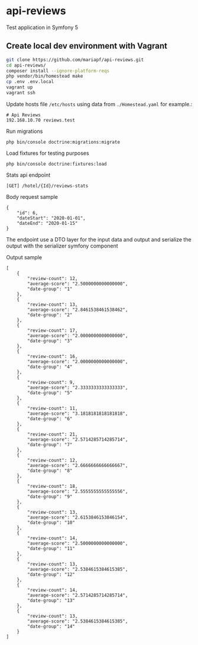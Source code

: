 # api-reviews

Test application in Symfony 5

## Create local dev environment with Vagrant

```bash
git clone https://github.com/mariapf/api-reviews.git
cd api-reviews/
composer install --ignore-platform-reqs
php vendor/bin/homestead make
cp .env .env.local
vagrant up
vagrant ssh
```

Update hosts file `/etc/hosts` using data from `./Homestead.yaml` for example.:

```
# Api Reviews
192.168.10.70 reviews.test
```

Run migrations
```
php bin/console doctrine:migrations:migrate
```
Load fixtures for testing purposes

```
php bin/console doctrine:fixtures:load
```
Stats api endpoint

```
[GET] /hotel/{Id}/reviews-stats
```
Body request sample

```
{
    "id": 6,
    "dateStart": "2020-01-01",
    "dateEnd": "2020-01-15"
}
```

The endpoint use a DTO layer for the input data and output and serialize the output with the serializer symfony component

Output sample
```
[
    {
        "review-count": 12,
        "average-score": "2.5000000000000000",
        "date-group": "1"
    },
    {
        "review-count": 13,
        "average-score": "2.8461538461538462",
        "date-group": "2"
    },
    {
        "review-count": 17,
        "average-score": "2.0000000000000000",
        "date-group": "3"
    },
    {
        "review-count": 16,
        "average-score": "2.0000000000000000",
        "date-group": "4"
    },
    {
        "review-count": 9,
        "average-score": "2.3333333333333333",
        "date-group": "5"
    },
    {
        "review-count": 11,
        "average-score": "3.1818181818181818",
        "date-group": "6"
    },
    {
        "review-count": 21,
        "average-score": "2.5714285714285714",
        "date-group": "7"
    },
    {
        "review-count": 12,
        "average-score": "2.6666666666666667",
        "date-group": "8"
    },
    {
        "review-count": 18,
        "average-score": "2.5555555555555556",
        "date-group": "9"
    },
    {
        "review-count": 13,
        "average-score": "2.6153846153846154",
        "date-group": "10"
    },
    {
        "review-count": 14,
        "average-score": "2.5000000000000000",
        "date-group": "11"
    },
    {
        "review-count": 13,
        "average-score": "2.5384615384615385",
        "date-group": "12"
    },
    {
        "review-count": 14,
        "average-score": "2.5714285714285714",
        "date-group": "13"
    },
    {
        "review-count": 13,
        "average-score": "2.5384615384615385",
        "date-group": "14"
    }
]
```



